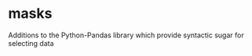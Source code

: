 masks
=====

Additions to the Python-Pandas library which provide syntactic sugar for selecting data
